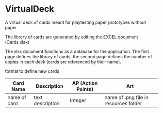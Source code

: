 # VirtualDeck
A virtual deck of cards meant for playtesting paper prototypes without paper

The library of cards are generated by editing the EXCEL document (Cards.xlsx)

The xlsx document functions as a database for the application.   The first page defines the library of cards, the second page defines the number of copies in each deck (cards are referenced by their name). 

format to define new cards

| Card Name   | Description | AP (Action Points) | Art  |
| ----------- | ----------- | ----------- | ----------- |
| name of card      | text description       | Integer     | name of .png file in resources folder            |
